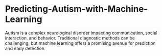 # Predicting-Autism-with-Machine-Learning
Autism is a complex neurological disorder impacting communication, social interaction, and behavior. Traditional diagnostic methods can be challenging, but machine learning offers a promising avenue for prediction and early detection.
